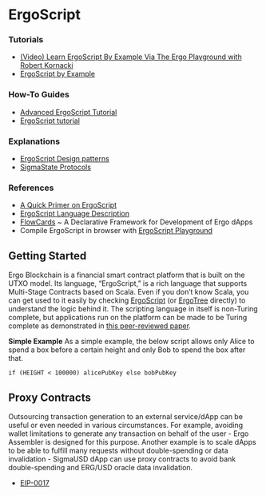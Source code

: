 # ErgoScript

### Tutorials

- [(Video) Learn ErgoScript By Example Via The Ergo Playground with Robert Kornacki](https://www.youtube.com/watch?v=8l2v1asHgyA)
- [ErgoScript by Example](https://github.com/ergoplatform/ergoscript-by-example)

### How-To Guides
- [Advanced ErgoScript Tutorial](https://ergoplatform.org/docs/AdvancedErgoScriptTutorial.pdf)
- [ErgoScript tutorial](https://ergoplatform.org/docs/ErgoScript.pdf)

### Explanations
- [ErgoScript Design patterns](https://www.ergoforum.org/t/ergoscript-design-patterns/222)
- [SigmaState Protocols](https://docs.ergoplatform.com/sigmastate_protocols.pdf)

### References
- [A Quick Primer on ErgoScript](https://github.com/ergoplatform/ergo/wiki/ErgoScript-Overview)
- [ErgoScript Language Description](https://github.com/ScorexFoundation/sigmastate-interpreter/blob/develop/docs/LangSpec.md)
- [FlowCards](flowcards.md) ~ A Declarative Framework for Development of Ergo dApps
- Compile ErgoScript in browser with [ErgoScript Playground](https://wallet.plutomonkey.com/p2s/)

## Getting Started

Ergo Blockchain is a financial smart contract platform that is built on the UTXO model. Its language, “ErgoScript,” is a rich language that supports Multi-Stage Contracts based on Scala. Even if you don’t know Scala, you can get used to it easily by checking [ErgoScript](https://ergoplatform.org/docs/ErgoScript.pdf) (or [ErgoTree](https://ergoplatform.org/docs/ErgoTree.pdf) directly) to understand the logic behind it. The scripting language in itself is non-Turing complete, but applications run on the platform can be made to be Turing complete as demonstrated in [this peer-reviewed paper](https://arxiv.org/pdf/1806.10116v1.pdf).

**Simple Example**
As a simple example, the below script allows only Alice to spend a box before a certain height and only Bob to spend the box after that.

`if (HEIGHT < 100000) alicePubKey else bobPubKey `



## Proxy Contracts

Outsourcing transaction generation to an external service/dApp can be useful or even needed in various circumstances. For example, avoiding wallet limitations to generate any transaction on behalf of the user - Ergo Assembler is designed for this purpose. Another example is to scale dApps to be able to fulfill many requests without double-spending or data invalidation - SigmaUSD dApp can use proxy contracts to avoid bank double-spending and ERG/USD oracle data invalidation.

- [EIP-0017](https://github.com/ergoplatform/eips/blob/master/eip-0017.md)






